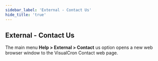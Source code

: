 ```yaml
---
sidebar_label: 'External - Contact Us'
hide_title: 'true'
---
```


## External - Contact Us

The main menu **Help > External > Contact** us option opens a new web browser window to the VisualCron Contact web page.

